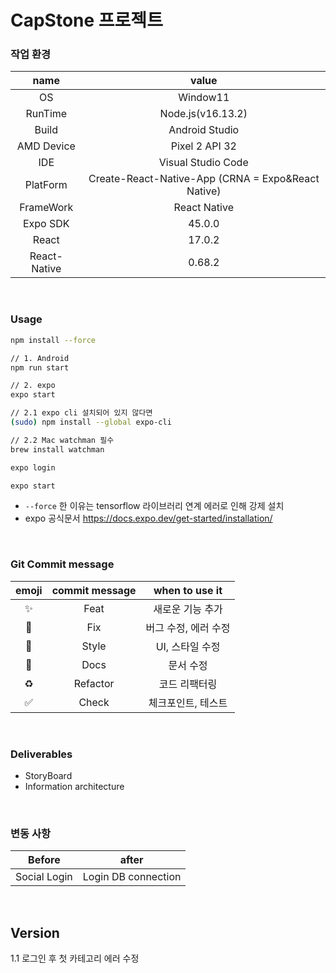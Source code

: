 # CapStone 프로젝트

### 작업 환경

|     name     |                       value                        |
| :----------: | :------------------------------------------------: |
|      OS      |                      Window11                      |
|   RunTime    |                 Node.js(v16.13.2)                  |
|    Build     |                   Android Studio                   |
|  AMD Device  |                   Pixel 2 API 32                   |
|     IDE      |                 Visual Studio Code                 |
|   PlatForm   | Create-React-Native-App (CRNA = Expo&React Native) |
|  FrameWork   |                    React Native                    |
|   Expo SDK   |                       45.0.0                       |
|    React     |                       17.0.2                       |
| React-Native |                       0.68.2                       |

<br>

### Usage

```bash
npm install --force

// 1. Android
npm run start

// 2. expo
expo start

// 2.1 expo cli 설치되어 있지 않다면
(sudo) npm install --global expo-cli

// 2.2 Mac watchman 필수
brew install watchman

expo login

expo start
```

- `--force` 한 이유는 tensorflow 라이브러리 연계 에러로 인해 강제 설치
- expo 공식문서 https://docs.expo.dev/get-started/installation/

<br>

### Git Commit message

| emoji | commit message |    when to use it    |
| :---: | :------------: | :------------------: |
|  ✨   |      Feat      |   새로운 기능 추가   |
|  🐛   |      Fix       | 버그 수정, 에러 수정 |
|  💄   |     Style      |   UI, 스타일 수정    |
|  📝   |      Docs      |      문서 수정       |
|  ♻️   |    Refactor    |    코드 리팩터링     |
|  ✅   |     Check      |  체크포인트, 테스트  |

<br>

### Deliverables

- StoryBoard
- Information architecture

<br>

### 변동 사항

|    Before    |        after        |
| :----------: | :-----------------: |
| Social Login | Login DB connection |

<br>

## Version

1.1 로그인 후 첫 카테고리 에러 수정
